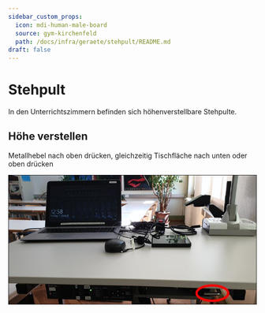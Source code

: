 ```yaml
---
sidebar_custom_props:
  icon: mdi-human-male-board
  source: gym-kirchenfeld
  path: /docs/infra/geraete/stehpult/README.md
draft: false
---
```


#  Stehpult


In den Unterrichtszimmern befinden sich höhenverstellbare Stehpulte.

## Höhe verstellen

Metallhebel nach oben drücken, gleichzeitig Tischfläche nach unten oder oben drücken

![](./images/stehpult-01.png)







